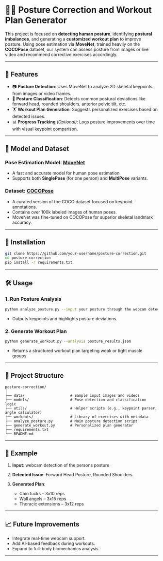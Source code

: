 
# 🧘‍♂️ Posture Correction and Workout Plan Generator

This project is focused on **detecting human posture**, identifying **postural imbalances**, and generating a **customized workout plan** to improve posture. Using pose estimation via **MoveNet**, trained heavily on the **COCOPose** dataset, our system can assess posture from images or live video and recommend corrective exercises accordingly.

---

## 📌 Features

* 📷 **Posture Detection**: Uses MoveNet to analyze 2D skeletal keypoints from images or video frames.
* 🧍 **Posture Classification**: Detects common postural deviations like forward head, rounded shoulders, anterior pelvic tilt, etc.
* 🏋️ **Workout Plan Generation**: Suggests personalized exercises based on detected issues.
* 📊 **Progress Tracking** *(Optional)*: Logs posture improvements over time with visual keypoint comparison.

---

## 🧠 Model and Dataset

### Pose Estimation Model: [MoveNet](https://www.tensorflow.org/hub/tutorials/movenet)

* A fast and accurate model for human pose estimation.
* Supports both **SinglePose** (for one person) and **MultiPose** variants.

### Dataset: [COCOPose](https://cocodataset.org/)

* A curated version of the COCO dataset focused on keypoint annotations.
* Contains over 100k labeled images of human poses.
* MoveNet was fine-tuned on COCOPose for superior skeletal landmark accuracy.

---

## 🚀 Installation

```bash
git clone https://github.com/your-username/posture-correction.git
cd posture-correction
pip install -r requirements.txt
```

---

## 🛠️ Usage

### 1. Run Posture Analysis

```bash
python analyze_posture.py --input your posture through the webcam detection 
```

* Outputs keypoints and highlights posture deviations.

### 2. Generate Workout Plan

```bash
python generate_workout.py --analysis posture_results.json
```

* Returns a structured workout plan targeting weak or tight muscle groups.

---

## 📁 Project Structure

```
posture-correction/
│
├── data/                     # Sample input images and videos
├── models/                   # Pose detection and classification logic
├── utils/                    # Helper scripts (e.g., keypoint parser, angle calculator)
├── workouts/                 # Library of exercises with metadata
├── analyze_posture.py        # Main posture detection script
├── generate_workout.py       # Personalized plan generator
├── requirements.txt
└── README.md
```

---

## 🧪 Example

1. **Input**: webcam detection of the persons posture 
2. **Detected Issue**: Forward Head Posture, Rounded Shoulders.
3. **Generated Plan**:

   * Chin tucks – 3x10 reps
   * Wall angels – 3x15 reps
   * Thoracic extensions – 3x12 reps

---

## 📈 Future Improvements

* Integrate real-time webcam support.
* Add AI-based feedback during workouts.
* Expand to full-body biomechanics analysis.

---

